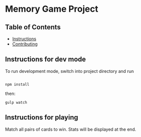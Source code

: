 # Memory Game Project

## Table of Contents

* [Instructions](#instructions)
* [Contributing](#contributing)

## Instructions for dev mode

To run development mode, switch into project directory and run

```

npm install

```
then: 

```
gulp watch

```

## Instructions for playing

Match all pairs of cards to win. Stats will be displayed at the end.